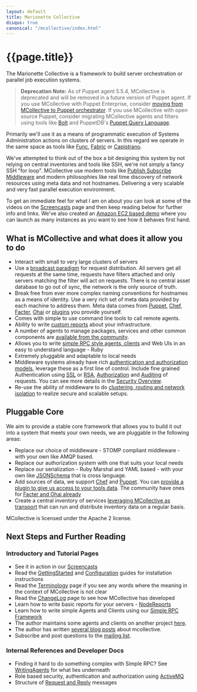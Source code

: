 ```yaml
---
layout: default
title: Marionette Collective
disqus: true
canonical: "/mcollective/index.html"
---
```

[Func]: https://fedorahosted.org/func/
[Fabric]: http://fabfile.org/
[Capistrano]: http://www.capify.org
[Publish Subscribe Middleware]: http://en.wikipedia.org/wiki/Publish/subscribe
[Screencasts]: /mcollective1.2/screencasts.html
[Amazon EC2 based demo]: /mcollective1.2/ec2demo.html
[broadcast paradigm]: /mcollective1.2/reference/basic/messageflow.html
[UsingWithPuppet]: /mcollective1.2/reference/integration/puppet.html
[UsingWithChef]: /mcollective1.2/reference/integration/chef.html
[Facter]: http://code.google.com/p/mcollective-plugins/wiki/FactsRLFacter
[Ohai]: http://code.google.com/p/mcollective-plugins/wiki/FactsOpsCodeOhai
[WritingFactsPlugins]: /mcollective1.2/reference/plugins/facts.html
[NodeReports]: /mcollective1.2/reference/ui/nodereports.html
[PluginsSite]: http://code.google.com/p/mcollective-plugins/
[SimpleRPCIntroduction]: /mcollective1.2/simplerpc/
[SecurityOverview]: /mcollective1.2/security.html
[SecurityWithActiveMQ]: /mcollective1.2/reference/integration/activemq_security.html
[SSLSecurityPlugin]: /mcollective1.2/reference/plugins/security_ssl.html
[AESSecurityPlugin]: /mcollective1.2/reference/plugins/security_aes.html
[SimpleRPCAuthorization]: /mcollective1.2/simplerpc/authorization.html
[SimpleRPCAuditing]: /mcollective1.2/simplerpc/auditing.html
[ActiveMQClusters]: /mcollective1.2/reference/integration/activemq_clusters.html
[JSONSchema]: http://json-schema.org/
[Registration]: /mcollective1.2/reference/plugins/registration.html
[GettingStarted]: /mcollective1.2/reference/basic/gettingstarted.html
[Configuration]: /mcollective1.2/reference/basic/configuration.html
[Terminology]: /mcollective1.2/terminology.html
[devco]: http://www.devco.net/archives/tag/mcollective
[mcollective-users]: http://groups.google.com/group/mcollective-users
[WritingAgents]: /mcollective1.2/reference/basic/basic_agent_and_client.html
[ActiveMQ]: /mcollective1.2/reference/integration/activemq_security.html
[MessageFormat]: /mcollective1.2/reference/basic/messageformat.html
[ChangeLog]: /mcollective1.2/changelog.html

# {{page.title}}
The Marionette Collective is a framework to build server
orchestration or parallel job execution systems.

> **Deprecation Note:** As of Puppet agent 5.5.4, MCollective is deprecated and will be removed in a future version of Puppet agent. If you use MCollective with Puppet Enterprise, consider [moving from MCollective to Puppet orchestrator](/docs/pe/2018.1/migrating_from_mcollective_to_orchestrator.html). If you use MCollective with open source Puppet, consider migrating MCollective agents and filters using tools like [Bolt](/docs/bolt/) and PuppetDB's [Puppet Query Language](/docs/puppetdb/latest/api/query/tutorial-pql.html).

Primarily we'll use it as a means of programmatic execution of Systems Administration
actions on clusters of servers.  In this regard we operate in the same space as tools
like [Func], [Fabric] or [Capistrano].

We've attempted to think out of the box a bit designing this system by not relying on
central inventories and tools like SSH, we're not simply a fancy SSH "for loop".  MCollective use modern tools like
[Publish Subscribe Middleware] and modern philosophies like real time discovery of network resources using meta data
and not hostnames.  Delivering a very scalable and very fast parallel execution environment.

To get an immediate feel for what I am on about you can look at some of the videos on the
[Screencasts] page and then keep reading below for further info and links.  We've also created an [Amazon EC2 based demo]
where you can launch as many instances as you want to see how it behaves first hand.

## What is MCollective and what does it allow you to do

 * Interact with small to very large clusters of servers
 * Use a [broadcast paradigm] for request distribution.  All servers get all requests at the same time, requests have
   filters attached and only servers matching the filter will act on requests.  There is no central asset database to
   go out of sync, the network is the only source of truth.
 * Break free from ever more complex naming conventions for hostnames as a means of identity.  Use a very
   rich set of meta data provided by each machine to address them.  Meta data comes from
   [Puppet][UsingWithPuppet], [Chef][UsingWithChef], [Facter], [Ohai] or [plugins][WritingFactsPlugins] you provide yourself.
 * Comes with simple to use command line tools to call remote agents.
 * Ability to write [custom reports][NodeReports] about your infrastructure.
 * A number of agents to manage packages, services and other common components are [available from
   the community][PluginsSite].
 * Allows you to write [simple RPC style agents, clients][SimpleRPCIntroduction] and Web UIs in an easy to understand language - Ruby
 * Extremely pluggable and adaptable to local needs
 * Middleware systems already have rich [authentication and authorization models][SecurityWithActiveMQ], leverage these as a first
   line of control.  Include fine grained Authentication using [SSL][SSLSecurityPlugin] or [RSA][AESSecurityPlugin], [Authorization][SimpleRPCAuthorization] and
   [Auditing][SimpleRPCAuditing] of requests.  You can see more details in the [Security Overview][SecurityOverview].
 * Re-use the ability of middleware to do [clustering, routing and network isolation][ActiveMQClusters]
   to realize secure and scalable setups.

## Pluggable Core
We aim to provide a stable core framework that allows you to build it out into a system that meets
your own needs, we are pluggable in the following areas:

 * Replace our choice of middleware - STOMP compliant middleware - with your own like AMQP based.
 * Replace our authorization system with one that suits your local needs
 * Replace our serialization - Ruby Marshal and YAML based - with your own like [JSONSchema] that is cross language.
 * Add sources of data, we support [Chef][UsingWithChef] and [Puppet][UsingWithPuppet].   You can
   [provide a plugin to give us access to your tools data][WritingFactsPlugins].
   The community have ones for [Facter and Ohai already][PluginsSite]
 * Create a central inventory of services [leveraging MCollective as transport][Registration]
   that can run and distribute inventory data on a regular basis.

MCollective is licensed under the Apache 2 license.

## Next Steps and Further Reading

### Introductory and Tutorial Pages
 * See it in action in our [Screencasts]
 * Read the [GettingStarted] and [Configuration] guides for installation instructions
 * Read the [Terminology] page if you see any words where the meaning in the context of MCollective is not clear
 * Read the [ChangeLog] page to see how MCollective has developed
 * Learn how to write basic reports for your servers - [NodeReports]
 * Learn how to write simple Agents and Clients using our [Simple RPC Framework][SimpleRPCIntroduction]
 * The author maintains some agents and clients on another project [here][PluginsSite].
 * The author has written [several blog posts][devco] about mcollective.
 * Subscribe and post questions to the [mailing list][mcollective-users].

### Internal References and Developer Docs
 * Finding it hard to do something complex with Simple RPC? See [WritingAgents] for what lies underneath
 * Role based security, authentication and authorization using [ActiveMQ]
 * Structure of [Request and Reply][MessageFormat] messages

